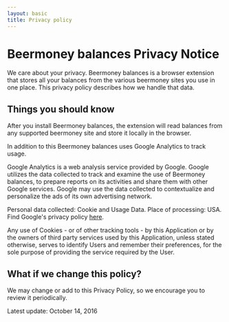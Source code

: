 ```yaml
---
layout: basic
title: Privacy policy
---
```


Beermoney balances Privacy Notice
=====
We care about your privacy. Beermoney balances is a browser extension that stores all your balances from the various beermoney sites you use in one place. This privacy policy describes how we handle that data.

Things you should know
-----

After you install Beermoney balances, the extension will read balances from any supported beermoney site and store it locally in the browser.

In addition to this Beermoney balances uses Google Analytics to track usage.

Google Analytics is a web analysis service provided by Google. Google utilizes the data collected to track and examine the use of Beermoney balances, to prepare reports on its activities and share them with other Google services.
Google may use the data collected to contextualize and personalize the ads of its own advertising network.

Personal data collected: Cookie and Usage Data. Place of processing: USA. Find Google's privacy policy [here](https://www.google.com/intl/en/policies/privacy/).

Any use of Cookies - or of other tracking tools - by this Application or by the owners of third party services used by this Application, unless stated otherwise, serves to identify Users and remember their preferences, for the sole purpose of providing the service required by the User.


What if we change this policy?
-------

We may change or add to this Privacy Policy, so we encourage you to review it periodically.



Latest update: October 14, 2016